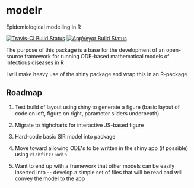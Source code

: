 # modelr
Epidemiological modelling in R

[![Travis-CI Build Status](https://travis-ci.org/jackolney/modelr.svg?branch=master)](https://travis-ci.org/jackolney/modelr) [![AppVeyor Build Status](https://ci.appveyor.com/api/projects/status/github/jackolney/modelr?branch=master&svg=true)](https://ci.appveyor.com/project/jackolney/modelr)

The purpose of this package is a base for the development of an open-source framework for running ODE-based mathematical models of infectious diseases in R

I will make heavy use of the shiny package and wrap this in an R-package

## Roadmap

1. Test build of layout using shiny to generate a figure (basic layout of code on left, figure on right, parameter sliders underneath)

2.  Migrate to highcharts for interactive JS-based figure

3. Hard-code basic SIR model into package

4. Move toward allowing ODE's to be written in the shiny app (if possible) using `richfitz::odin`

5. Want to end up with a framework that other models can be easily inserted into -- develop a simple set of files that will be read and will convey the model to the app
